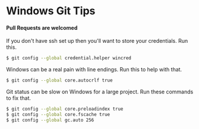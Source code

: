# Windows Git Tips

#### Pull Requests are welcomed


If you don't have ssh set up then you'll want to store your credentials.
Run this.
```bash
$ git config --global credential.helper wincred
```

Windows can be a real pain with line endings.
Run this to help with that.
```bash
$ git config --global core.autocrlf true
```

Git status can be slow on Windows for a large project.
Run these commands to fix that.

```bash
$ git config --global core.preloadindex true
$ git config --global core.fscache true
$ git config --global gc.auto 256
```